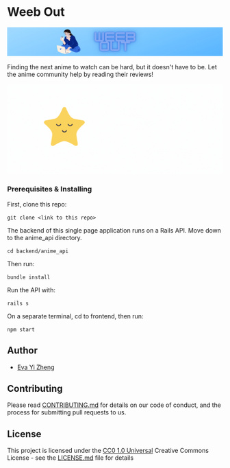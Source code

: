 # Weeb Out

![Alt text](frontend/src/images/weebbanner.png?raw=true "Weeb Out Banner")

Finding the next anime to watch can be hard, but it doesn't have to be.
Let the anime community help by reading their reviews!

![Alt text](frontend/src/images/choosing.gif?raw=true "Home Page")

### Prerequisites & Installing

First, clone this repo:

```
git clone <link to this repo>
```

The backend of this single page application runs on a Rails API. Move down to the anime_api directory.

```
cd backend/anime_api
```

Then run:
```
bundle install
```

Run the API with:
```
rails s
```

On a separate terminal, cd to frontend, then run:
```
npm start
```

## Author
 - [Eva Yi Zheng](https://github.com/yizheng1709)

## Contributing

Please read [CONTRIBUTING.md](CONTRIBUTING.md) for details on our code
of conduct, and the process for submitting pull requests to us.

## License

This project is licensed under the [CC0 1.0 Universal](LICENSE.md)
Creative Commons License - see the [LICENSE.md](LICENSE.md) file for details


